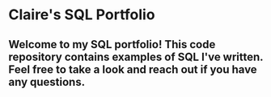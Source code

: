 # Claire's SQL Portfolio

## Welcome to my SQL portfolio! This code repository contains examples of SQL I've written. Feel free to take a look and reach out if you have any questions.
